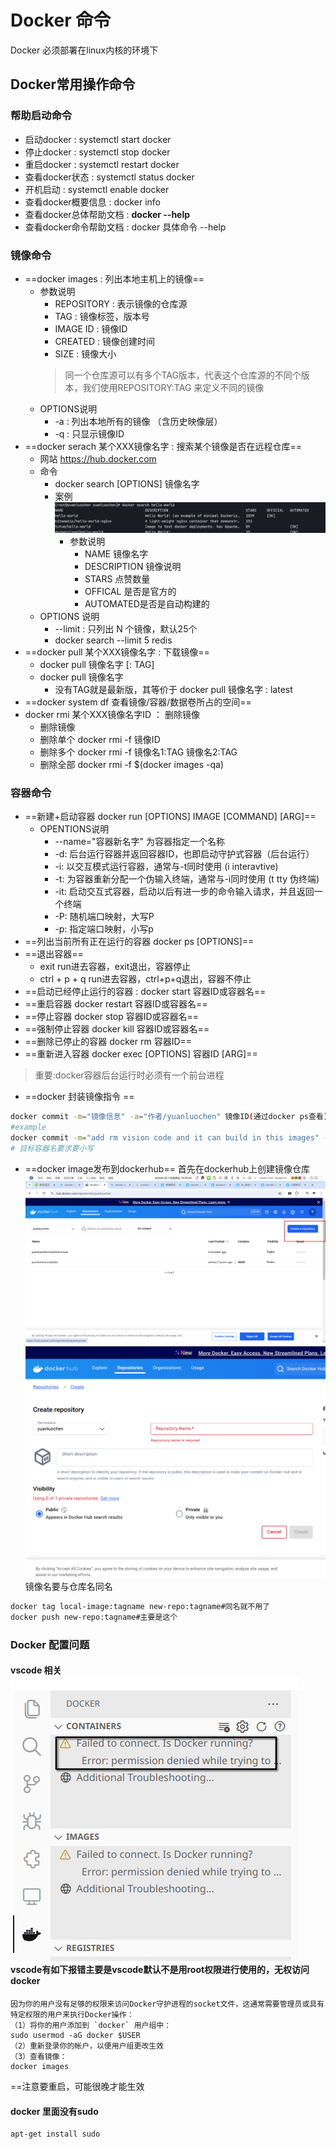 # Docker 命令

Docker 必须部署在linux内核的环境下

## Docker常用操作命令

### 帮助启动命令

+ 启动docker : systemctl start docker
+ 停止docker : systemctl stop docker
+ 重启docker : systemctl restart docker
+ 查看docker状态 : systemctl status docker
+ 开机启动 : systemctl enable docker
+ 查看docker概要信息 : docker info
+ 查看docker总体帮助文档 : **docker --help**
+ 查看docker命令帮助文档 : docker 具体命令 --help

### 镜像命令

+ ==docker images : 列出本地主机上的镜像==
	+ 参数说明
		+  REPOSITORY : 表示镜像的仓库源
		+ TAG : 镜像标签，版本号
		+ IMAGE ID : 镜像ID
		+ CREATED : 镜像创建时间
		+ SIZE : 镜像大小
		> 同一个仓库源可以有多个TAG版本，代表这个仓库源的不同个版本，我们使用REPOSITORY:TAG 来定义不同的镜像
	+ OPTIONS说明
		+  -a : 列出本地所有的镜像 （含历史映像层）
		+  -q : 只显示镜像ID
+ ==docker serach 某个XXX镜像名字 : 搜索某个镜像是否在远程仓库==
	+ 网站 https://hub.docker.com
	+ 命令
		+ docker search [OPTIONS] 镜像名字
		+ 案例 ![案例](../../../rescource/Picture/Pasted%20image%2020221009122958.png)
			+ 参数说明
				+ NAME 镜像名字
				+ DESCRIPTION 镜像说明
				+ STARS 点赞数量
				+ OFFICAL 是否是官方的
				+ AUTOMATED是否是自动构建的
	+ OPTIONS 说明
		+ --limit : 只列出 N 个镜像，默认25个
		+ docker search --limit 5 redis
+ ==docker pull 某个XXX镜像名字 : 下载镜像==
	+ docker pull 镜像名字 [: TAG]
	+ docker pull 镜像名字 
		+ 没有TAG就是最新版，其等价于 docker pull 镜像名字 : latest
+ ==docker system df 查看镜像/容器/数据卷所占的空间==
+ docker rmi 某个XXX镜像名字ID ： 删除镜像
	+ 删除镜像
	+ 删除单个 docker rmi -f 镜像ID
	+ 删除多个 docker rmi -f 镜像名1:TAG 镜像名2:TAG
	+ 删除全部 docker rmi -f $(docker images -qa)

### 容器命令

+ ==新建+启动容器 docker run [OPTIONS] IMAGE [COMMAND] [ARG]==
	+ OPENTIONS说明
		+ --name="容器新名字" 为容器指定一个名称
		+ -d: 后台运行容器并返回容器ID，也即启动守护式容器（后台运行）
		+ -i: 以交互模式运行容器，通常与-t同时使用 (i interavtive)
		+ -t: 为容器重新分配一个伪输入终端，通常与-i同时使用 (t tty 伪终端)
		+ -it: 启动交互式容器，启动以后有进一步的命令输入请求，并且返回一个终端
		+ -P: 随机端口映射，大写P
		+ -p: 指定端口映射，小写p
+ ==列出当前所有正在运行的容器 docker ps [OPTIONS]==
+ ==退出容器==
	+ exit run进去容器，exit退出，容器停止
	+ ctrl + p + q run进去容器，ctrl+p+q退出，容器不停止
+ ==启动已经停止运行的容器 : docker start 容器ID或容器名==
+ ==重启容器 docker restart 容器ID或容器名==
+ ==停止容器 docker stop 容器ID或容器名==
+ ==强制停止容器 docker kill 容器ID或容器名==
+ ==删除已停止的容器 docker rm 容器ID==
+ ==重新进入容器 docker exec [OPTIONS] 容器ID [ARG]==
> 重要:docker容器后台运行时必须有一个前台进程


+ ==docker 封装镜像指令  ==
```bash
docker commit -m="镜像信息" -a="作者/yuanluochen" 镜像ID(通过docker ps查看) 要创建的目标容器名:[标签名]
#example
docker commit -m="add rm vision code and it can build in this images" -a="yuanluochen" 909e4c9dca1e yuanluochen/machine-vision:1.0
# 目标容器名要求要小写
```
+ ==docker image发布到dockerhub==
首先在dockerhub上创建镜像仓库![](../../../rescource/Picture/Pasted%20image%2020250117144514.png)
![](../../../rescource/Picture/Pasted%20image%2020250117144554.png)镜像名要与仓库名同名
```bash
docker tag local-image:tagname new-repo:tagname#同名就不用了
docker push new-repo:tagname#主要是这个
```

### Docker 配置问题
#### vscode 相关 ![](../../../rescource/Picture/Pasted%20image%2020250113220347.png) vscode有如下报错主要是vscode默认不是用root权限进行使用的，无权访问docker

```
因为你的用户没有足够的权限来访问Docker守护进程的socket文件，这通常需要管理员或具有特定权限的用户来执行Docker操作：
（1）将你的用户添加到 `docker` 用户组中：
sudo usermod -aG docker $USER
（2）重新登录你的帐户，以便用户组更改生效
（3）查看镜像：
docker images
```

==注意要重启，可能很晚才能生效

#### docker 里面没有sudo
```
apt-get install sudo
```